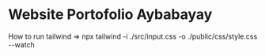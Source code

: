 # Website Portofolio Aybabayay

How to run tailwind => npx tailwind -i ./src/input.css -o ./public/css/style.css --watch
